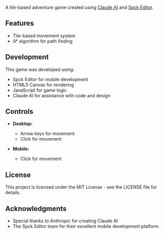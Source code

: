 A tile-based adventure game created using [Claude AI](https://anthropic.com) and [Spck Editor](https://spck.io).

## Features

- Tile-based movement system
- A* algorithm for path finding

## Development

This game was developed using:

- Spck Editor for mobile development
- HTML5 Canvas for rendering
- JavaScript for game logic
- Claude AI for assistance with code and design

## Controls

- **Desktop:**
  - Arrow keys for movement
  - Click for movement
  
- **Mobile:**
  - Click for movement

## License

This project is licensed under the MIT License - see the LICENSE file for details.

## Acknowledgments

- Special thanks to Anthropic for creating Claude AI
- The Spck Editor team for their excellent mobile development platform